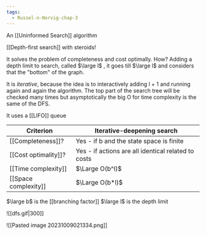```yaml
---
tags:
  - Russel-n-Norvig-chap-3
---
```

An [[Uninformed Search]] algorithm

[[Depth-first search]] with steroids!

It solves the problem of completeness and cost optimally. How? Adding a depth limit to search, called $\large l$ , it goes till $\large l$ and considers that the "bottom" of the graph.

It is *iterative*, because the idea is to interactively adding l + 1 and running again and again the algorithm. The top part of the search tree will be checked many times but asymptotically the big O for time complexity is the same of the DFS.

It uses a [[LIFO]] queue

| Criterion | Iterative-deepening search |
| --------- | --- |
| [[Completeness]]? | Yes - if b and the state space is finite |
| [[Cost optimality]]? | Yes - if actions are all identical related to costs|
| [[Time complexity]] | $\Large O(b^l)$ |
| [[Space complexity]] | $\Large O(b*l)$ |
$\large b$ is the [[branching factor]]
$\large l$ is the depth limit

![[dfs.gif|300]]

![[Pasted image 20231009021334.png]]
